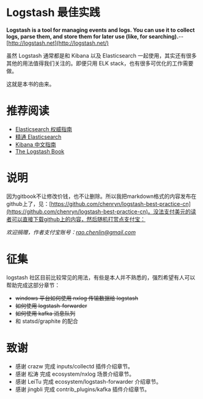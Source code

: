 # Logstash 最佳实践

**Logstash is a tool for managing events and logs. You can use it to collect logs, parse them, and store them for later use \(like, for searching\).**--[http://logstash.net](http://logstash.net/)

虽然 Logstash 通常都是和 Kibana 以及 Elasticsearch 一起使用，其实还有很多其他的用法值得我们关注的。即便只用 ELK stack，也有很多可优化的工作需要做。

这就是本书的由来。

# 推荐阅读

* [Elasticsearch 权威指南](http://fuxiaopang.gitbooks.io/learnelasticsearch/)
* [精通 Elasticsearch](http://shgy.gitbooks.io/mastering-elasticsearch/)
* [Kibana 中文指南](http://kibana.logstash.es/)
* [The Logstash Book](http://www.logstashbook.com/)

# 说明

因为gitbook不让修改价钱，也不让删除。所以我把markdown格式的内容发布在github上了，见：[https://github.com/chenryn/logstash-best-practice-cn](https://github.com/chenryn/logstash-best-practice-cn)。没法支付美元的读者可以直接下载github上的内容，然后随机打赏点支付宝：

_欢迎捐赠，作者支付宝账号：_[_rao.chenlin@gmail.com_](mailto:rao.chenlin@gmail.com)

# 征集

logstash 社区目前比较常见的用法，有些是本人并不熟悉的，强烈希望有人可以帮助完成这部分章节：

* ~~windows 平台如何使用 nxlog 传输数据给 logstash~~
* ~~如何使用 logstash-forwarder~~
* ~~如何使用 kafka 消息队列~~
* 和 statsd/graphite 的配合

# 致谢

* 感谢 crazw 完成 inputs/collectd 插件介绍章节。
* 感谢 松涛 完成 ecosystem/nxlog 场景介绍章节。
* 感谢 LeiTu 完成 ecosystem/logstash-forwarder 介绍章节。
* 感谢 jingbli 完成 contrib\_plugins/kafka 插件介绍章节。



